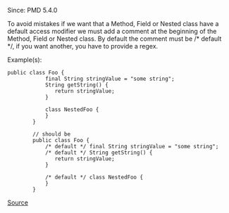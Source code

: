 Since: PMD 5.4.0

To avoid mistakes if we want that a Method, Field or Nested class have a default access modifier
        we must add a comment at the beginning of the Method, Field or Nested class.
        By default the comment must be /* default */, if you want another, you have to provide a regex.

Example(s):
```
public class Foo {
            final String stringValue = "some string";
            String getString() {
               return stringValue;
            }

            class NestedFoo {
            }
        }

        // should be
        public class Foo {
            /* default */ final String stringValue = "some string";
            /* default */ String getString() {
               return stringValue;
            }

            /* default */ class NestedFoo {
            }
        }
```

[Source](https://pmd.github.io/pmd-5.5.4/pmd-java/rules/java/comments.html#CommentDefaultAccessModifier)
